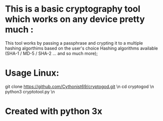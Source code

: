 # This is a basic cryptography tool which works on any device pretty much :
This tool works by passing a passphrase and crypting it to a multiple hashing algorthims based on the user's choice Hashing algorithms available (SHA-1 / MD-5 / SHA-2 ... and so much more);
# Usage Linux:
  git clone https://github.com/Cythonist69/cryptogod.git \n
  cd cryptogod \n
  python3 cryptotool.py \n

# Created with python 3x
